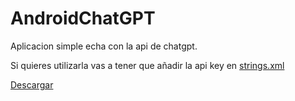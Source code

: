 # AndroidChatGPT
Aplicacion simple echa con la api de chatgpt.

Si quieres utilizarla vas a tener que añadir la api key en [strings.xml](app/src/main/res/values/strings.xml)

[Descargar](https://github.com/kikegranda/AndroidChatGPT/releases/tag/apk)
